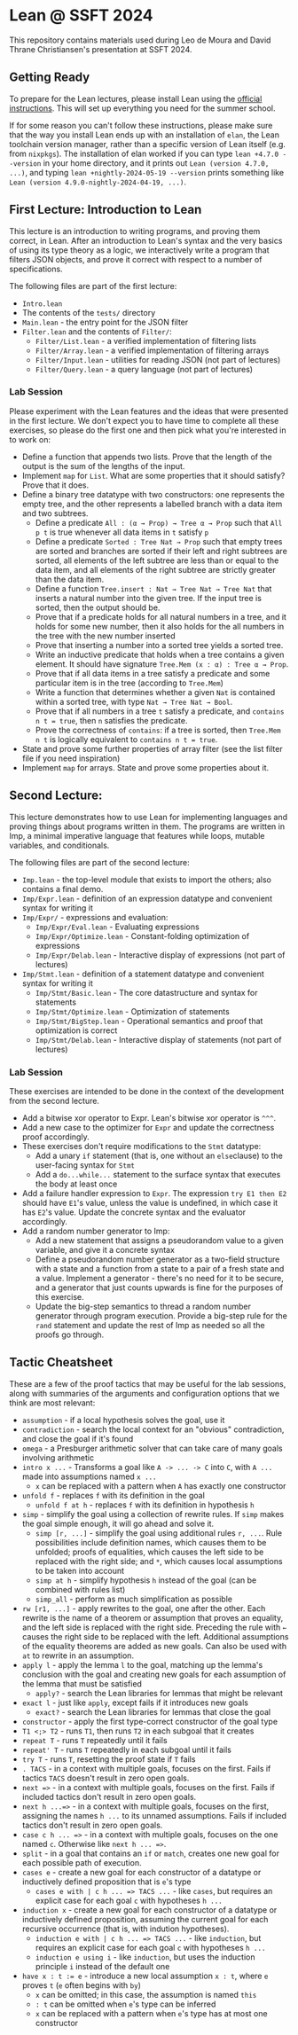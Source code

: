 # Lean @ SSFT 2024

This repository contains materials used during Leo de Moura and David
Thrane Christiansen's presentation at SSFT 2024.

## Getting Ready

To prepare for the Lean lectures, please install Lean using the
[official instructions](https://lean-lang.org/lean4/doc/quickstart.html).
This will set up everything you need for the summer school.

If for some reason you can't follow these instructions, please make
sure that the way you install Lean ends up with an installation of
`elan`, the Lean toolchain version manager, rather than a specific
version of Lean itself (e.g. from `nixpkgs`). The installation of elan
worked if you can type `lean +4.7.0 --version` in your home directory,
and it prints out `Lean (version 4.7.0, ...)`, and typing
`lean +nightly-2024-05-19 --version` prints something like
`Lean (version 4.9.0-nightly-2024-04-19, ...)`.

## First Lecture: Introduction to Lean

This lecture is an introduction to writing programs, and proving them
correct, in Lean. After an introduction to Lean's syntax and the very
basics of using its type theory as a logic, we interactively write a
program that filters JSON objects, and prove it correct with respect
to a number of specifications.

The following files are part of the first lecture:

 * `Intro.lean`
 * The contents of the `tests/` directory
 * `Main.lean` - the entry point for the JSON filter
 * `Filter.lean` and the contents of `Filter/`:
   - `Filter/List.lean` - a verified implementation of filtering lists
   - `Filter/Array.lean` - a verified implementation of filtering arrays
   - `Filter/Input.lean` - utilities for reading JSON (not part of
     lectures)
   - `Filter/Query.lean` - a query language (not part of lectures)

### Lab Session

Please experiment with the Lean features and the ideas that were
presented in the first lecture. We don't expect you to have time to
complete all these exercises, so please do the first one and then pick
what you're interested in to work on:

 * Define a function that appends two lists. Prove that the length of
   the output is the sum of the lengths of the input.
 * Implement `map` for `List`. What are some properties that it should
   satisfy? Prove that it does.
 * Define a binary tree datatype with two constructors: one represents
   the empty tree, and the other represents a labelled branch with a
   data item and two subtrees.
   * Define a predicate `All : (α → Prop) → Tree α → Prop` such that
     `All p t` is true whenever all data items in `t` satisfy `p`
   * Define a predicate `Sorted : Tree Nat → Prop` such that empty
     trees are sorted and branches are sorted if their left and right
     subtrees are sorted, all elements of the left subtree are less
     than or equal to the data item, and all elements of the right
     subtree are strictly greater than the data item.
   * Define a function `Tree.insert : Nat → Tree Nat → Tree Nat` that
     inserts a natural number into the given tree. If the input tree
     is sorted, then the output should be.
   * Prove that if a predicate holds for all natural numbers in a
     tree, and it holds for some new number, then it also holds for
     the all numbers in the tree with the new number inserted
   * Prove that inserting a number into a sorted tree yields a sorted
     tree.
   * Write an inductive predicate that holds when a tree contains a
     given element. It should have signature
     `Tree.Mem (x : α) : Tree α → Prop`.
   * Prove that if all data items in a tree satisfy a predicate and
     some particular item is in the tree (according to `Tree.Mem`)
   * Write a function that determines whether a given `Nat` is
     contained within a sorted tree, with type `Nat → Tree Nat → Bool`.
   * Prove that if all numbers in a tree `t` satisfy a predicate, and
     `contains n t = true`, then `n` satisfies the predicate.
   * Prove the correctness of `contains`: if a tree is sorted, then
     `Tree.Mem n t` is logically equivalent to `contains n t = true`.
 * State and prove some further properties of array filter (see the
   list filter file if you need inspiration)
 * Implement `map` for arrays. State and prove some properties about it.

## Second Lecture: 

This lecture demonstrates how to use Lean for implementing languages
and proving things about programs written in them. The programs are
written in Imp, a minimal imperative language that features while
loops, mutable variables, and conditionals.

The following files are part of the second lecture:
 * `Imp.lean` - the top-level module that exists to import the others;
   also contains a final demo.
 * `Imp/Expr.lean` - definition of an expression datatype and
   convenient syntax for writing it
 * `Imp/Expr/` - expressions and evaluation:
   - `Imp/Expr/Eval.lean` - Evaluating expressions
   - `Imp/Expr/Optimize.lean` - Constant-folding optimization of
     expressions
   - `Imp/Expr/Delab.lean` - Interactive display of expressions (not
     part of lectures)
 * `Imp/Stmt.lean` - definition of a statement datatype and convenient
   syntax for writing it
   - `Imp/Stmt/Basic.lean` - The core datastructure and syntax for statements
   - `Imp/Stmt/Optimize.lean` - Optimization of statements
   - `Imp/Stmt/BigStep.lean` - Operational semantics and proof that
     optimization is correct
   - `Imp/Stmt/Delab.lean` - Interactive display of statements (not
     part of lectures)

### Lab Session

These exercises are intended to be done in the context of the
development from the second lecture.

 * Add a bitwise xor operator to Expr. Lean's bitwise xor operator is
   `^^^`.
 * Add a new case to the optimizer for `Expr` and update the
   correctness proof accordingly.
 * These exercises don't require modifications to the `Stmt` datatype:
   * Add a unary `if` statement (that is, one without an `else`clause)
     to the user-facing syntax for `Stmt`
   * Add a `do...while...` statement to the surface syntax that
     executes the body at least once
 * Add a failure handler expression to `Expr`. The expression
   `try E1 then E2` should have `E1`'s value, unless the value is
   undefined, in which case it has `E2`'s value. Update the concrete
   syntax and the evaluator accordingly.
 * Add a random number generator to Imp:
   * Add a new statement that assigns a pseudorandom value to a given
     variable, and give it a concrete syntax
   * Define a pseudorandom number generator as a two-field structure
     with a state and a function from a state to a pair of a fresh
     state and a value. Implement a generator - there's no need for it
     to be secure, and a generator that just counts upwards is fine
     for the purposes of this exercise.
   * Update the big-step semantics to thread a random number generator
     through program execution. Provide a big-step rule for the `rand`
     statement and update the rest of Imp as needed so all the proofs
     go through.


## Tactic Cheatsheet

These are a few of the proof tactics that may be useful for the lab
sessions, along with summaries of the arguments and configuration
options that we think are most relevant:

 * `assumption` - if a local hypothesis solves the goal, use it
 * `contradiction` - search the local context for an "obvious"
   contradiction, and close the goal if it's found
 * `omega` - a Presburger arithmetic solver that can take care of many
   goals involving arithmetic
 * `intro x ...` - Transforms a goal like `A -> ... -> C` into `C`,
   with `A ...` made into assumptions named `x ...`
   * `x` can be replaced with a pattern when `A` has exactly one
     constructor
 * `unfold f` - replaces `f` with its definition in the goal
   * `unfold f at h` - replaces `f` with its definition in hypothesis
     `h`
 * `simp` - simplify the goal using a collection of rewrite rules. If
   `simp` makes the goal simple enough, it will go ahead and solve it.
   * `simp [r, ...]` - simplify the goal using additional rules `r,
     ...`. Rule possibilities include definition names, which causes
     them to be unfolded; proofs of equalities, which causes the left
     side to be replaced with the right side; and `*`, which causes
     local assumptions to be taken into account
   * `simp at h` - simplify hypothesis `h` instead of the goal (can be
     combined with rules list)
   * `simp_all` - perform as much simplification as possible
 * `rw [r1, ...]` - apply rewrites to the goal, one after the
   other. Each rewrite is the name of a theorem or assumption that
   proves an equality, and the left side is replaced with the right
   side. Preceding the rule with `←` causes the right side to be
   replaced with the left. Additional assumptions of the equality
   theorems are added as new goals. Can also be used with `at` to
   rewrite in an assumption.
 * `apply l` - apply the lemma `l` to the goal, matching up the
   lemma's conclusion with the goal and creating new goals for each
   assumption of the lemma that must be satisfied
   * `apply?` - search the Lean libraries for lemmas that might be
     relevant
 * `exact l` - just like `apply`, except fails if it introduces new
   goals
   * `exact?` - search the Lean libraries for lemmas that close the
     goal
 * `constructor` - apply the first type-correct constructor of the
   goal type
 * `T1 <;> T2` - runs `T1`, then runs `T2` in each subgoal that it
   creates
 * `repeat T` - runs `T` repeatedly until it fails
 * `repeat' T` - runs `T` repeatedly in each subgoal until it fails
 * `try T` - runs `T`, resetting the proof state if `T` fails
 * `. TACS` - in a context with multiple goals, focuses on the
   first. Fails if tactics `TACS` doesn't result in zero open goals.
 * `next =>` - in a context with multiple goals, focuses on the
   first. Fails if included tactics don't result in zero open goals.
 * `next h ...=>` - in a context with multiple goals, focuses on the
   first, assigning the names `h ...` to its unnamed
   assumptions. Fails if included tactics don't result in zero open
   goals.
 * `case c h ... =>` - in a context with multiple goals, focuses on
   the one named `c`. Otherwise like `next h ... =>`.
 * `split` - in a goal that contains an `if` or `match`, creates one
   new goal for each possible path of execution.
 * `cases e` - create a new goal for each constructor of a datatype or
   inductively defined proposition that is `e`'s type
   * `cases e with | c h ... => TACS ...` - like `cases`, but requires
     an explicit case for each goal `c` with hypotheses `h ...`
 * `induction x` - create a new goal for each constructor of a datatype
   or inductively defined proposition, assuming the current goal for
   each recursive occurrence (that is, with indution hypotheses).
   * `induction e with | c h ... => TACS ...` - like `induction`, but
     requires an explicit case for each goal `c` with hypotheses `h
     ...`
   * `induction e using i` - like `induction`, but uses the induction
     principle `i` instead of the default one
 * `have x : t := e` - introduce a new local assumption `x : t`, where
   `e` proves `t` (`e` often begins with `by`)
   * `x` can be omitted; in this case, the assumption is named `this`
   * `: t` can be omitted when `e`'s type can be inferred
   * `x` can be replaced with a pattern when `e`'s type has at most
     one constructor

